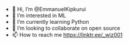 - 👋 Hi, I’m @EmmanuelKipkurui
- 👀 I’m interested in ML
- 🌱 I’m currently learning Python
- 💞️ I’m looking to collaborate on open source
- 📫 How to reach me https://linktr.ee/_wiz001 

<!---
EmmanuelKipkurui/EmmanuelKipkurui is a ✨ special ✨ repository because its `README.md` (this file) appears on your GitHub profile.
You can click the Preview link to take a look at your changes.
--->
